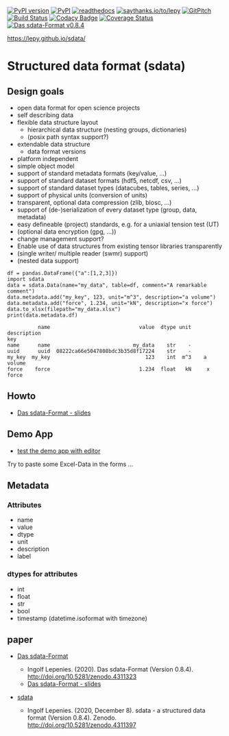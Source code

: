 
[![PyPI version](https://badge.fury.io/py/sdata.svg)](https://badge.fury.io/py/sdata)
[![PyPI](https://img.shields.io/pypi/v/sdata.svg?style=flat-square)](https://pypi.python.org/pypi/sdata/)
[![readthedocs](https://readthedocs.org/projects/sdata/badge/?version=latest)](http://sdata.readthedocs.io/en/latest/) 
[![saythanks.io/to/lepy](https://img.shields.io/badge/Say%20Thanks-!-1EAEDB.svg)](https://saythanks.io/to/lepy) 
[![GitPitch](https://gitpitch.com/assets/badge.svg)](https://gitpitch.com/lepy/sdata/master?grs=github&t=beige)
[![Build Status](https://travis-ci.org/lepy/sdata.svg?branch=master)](https://travis-ci.org/lepy/sdata)
[![Codacy Badge](https://api.codacy.com/project/badge/Grade/107e46dc4eee4b58a6ef82fce3043a3e)](https://www.codacy.com/app/lepy/sdata?utm_source=github.com&amp;utm_medium=referral&amp;utm_content=lepy/sdata&amp;utm_campaign=Badge_Grade)
[![Coverage Status](https://coveralls.io/repos/github/lepy/sdata/badge.svg?branch=master)](https://coveralls.io/github/lepy/sdata?branch=master)
[![Das sdata-Format v0.8.4](https://zenodo.org/badge/DOI/10.5281/zenodo.4311323.svg)](https://doi.org/10.5281/zenodo.4311323)

https://lepy.github.io/sdata/

# Structured data format (sdata)

## Design goals

* open data format for open science projects
* self describing data
* flexible data structure layout
    * hierarchical data structure (nesting groups, dictionaries)
    * (posix path syntax support?)
* extendable data structure
   * data format versions
* platform independent
* simple object model
* support of standard metadata formats (key/value, ...)
* support of standard dataset formats (hdf5, netcdf, csv, ...)
* support of standard dataset types (datacubes, tables, series, ...)
* support of physical units (conversion of units)
* transparent, optional data compression (zlib, blosc, ...)
* support of (de-)serialization of every dataset type (group, data, metadata)
* easy defineable (project) standards, e.g. for a uniaxial tension test (UT)
* (optional data encryption (gpg, ...))
* change management support?
* Enable use of data structures from existing tensor libraries transparently
* (single writer/ multiple reader (swmr) support)
* (nested data support)

```
df = pandas.DataFrame({"a":[1,2,3]})
import sdata
data = sdata.Data(name="my_data", table=df, comment="A remarkable comment")
data.metadata.add("my_key", 123, unit="m^3", description="a volume")
data.metadata.add("force", 1.234, unit="kN", description="x force")
data.to_xlsx(filepath="my_data.xlsx")
print(data.metadata.df)
```

```
          name                             value  dtype unit description
key                                                                     
name      name                           my_data    str    -            
uuid      uuid  08222ca66e5047808bdc3b35d8f17224    str    -            
my_key  my_key                               123    int  m^3    a volume
force    force                             1.234  float   kN     x force
```
## Howto

  
* [Das sdata-Format - slides](https://lepy.github.io/sdata/ipynb/Das_sdata_Format.slides.html#)


## Demo App

* [test the demo app with editor](https://share.streamlit.io/lepy/sdata_streamlit/main/sdata_editor.py)

Try to paste some Excel-Data in the forms ...


## Metadata

### Attributes

* name
* value
* dtype
* unit
* description
* label

### dtypes for attributes

* int
* float
* str
* bool
* timestamp (datetime.isoformat with timezone)

## paper

* [Das sdata-Format](https://zenodo.org/record/4311323#.X89yo9-YXys)
    * Ingolf Lepenies. (2020). Das sdata-Format (Version 0.8.4). http://doi.org/10.5281/zenodo.4311323 
    * [Das sdata-Format - slides](https://lepy.github.io/sdata/ipynb/Das_sdata_Format.slides.html#)
    
* [sdata](https://doi.org/10.5281/zenodo.4311396)
    * Ingolf Lepenies. (2020, December 8). sdata - a structured data format (Version 0.8.4). Zenodo. http://doi.org/10.5281/zenodo.4311397

